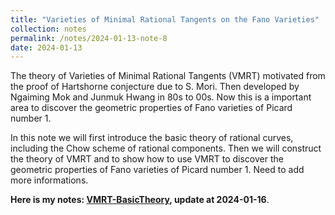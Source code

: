 ```yaml
---
title: "Varieties of Minimal Rational Tangents on the Fano Varieties"
collection: notes
permalink: /notes/2024-01-13-note-8
date: 2024-01-13
---
```

The theory of Varieties of Minimal Rational Tangents (VMRT) motivated from the proof of Hartshorne conjecture due to S. Mori. Then developed by Ngaiming Mok and Junmuk Hwang in 80s to 00s. Now this is a important area to discover the geometric properties of Fano varieties of Picard number $1$.

In this note we will first introduce the basic theory of rational curves, including the Chow scheme of rational components. Then we will construct the theory of VMRT and to show how to use VMRT to discover the geometric properties of Fano varieties of Picard number $1$. Need to add more informations.

**Here is my notes: [VMRT-BasicTheory](https://dvlxlwz.github.io/files/VMRT-BasicTheory.pdf), update at 2024-01-16**.


